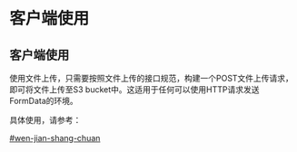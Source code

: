 # 客户端使用

## 客户端使用

使用文件上传，只需要按照文件上传的接口规范，构建一个POST文件上传请求，即可将文件上传至S3 bucket中。这适用于任何可以使用HTTP请求发送FormData的环境。

具体使用，请参考：

[#wen-jian-shang-chuan](../sdk-sheng-cheng/wei-xin-xiao-cheng-xu-sdk.md#wen-jian-shang-chuan "mention")
